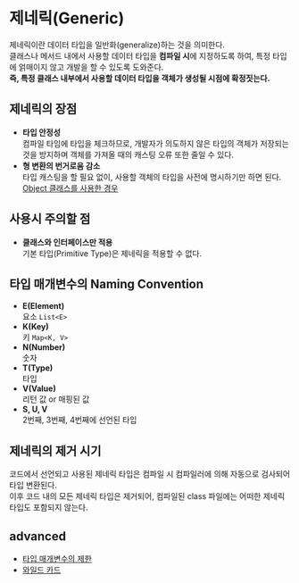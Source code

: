 # 제네릭(Generic)
제네릭이란 데이터 타입을 일반화(generalize)하는 것을 의미한다.  
클래스나 메서드 내에서 사용할 데이터 타입을 **컴파일 시**에 지정하도록 하여, 특정 타입에 얽매이지 않고 개발을 할 수 있도록 도와준다.  
**즉, 특정 클래스 내부에서 사용할 데이터 타입을 객체가 생성될 시점에 확정짓는다.**

## 제네릭의 장점
- **타입 안정성**  
컴파일 타임에 타입을 체크하므로, 개발자가 의도하지 않은 타입의 객체가 저장되는 것을 방지하며 객체를 가져올 때의 캐스팅 오류 또한 줄일 수 있다.
- **형 변환의 번거로움 감소**  
타입 캐스팅을 할 필요 없이, 사용할 객체의 타입을 사전에 명시하기만 하면 된다.  
[Object 클래스를 사용한 경우](https://github.com/yjghim/java-advanced/blob/master/src/generics/basic_concept/no_use/App.java)

## 사용시 주의할 점
- **클래스와 인터페이스만 적용**  
기본 타입(Primitive Type)은 제네릭을 적용할 수 없다.

## 타입 매개변수의 Naming Convention
- **E(Element)**  
요소 `List<E>`
- **K(Key)**  
키 `Map<K, V>`
- **N(Number)**  
숫자
- **T(Type)**  
타입
- **V(Value)**  
리턴 값 or 매핑된 값
- **S, U, V**  
2번째, 3번째, 4번째에 선언된 타입

## 제네릭의 제거 시기  
코드에서 선언되고 사용된 제네릭 타입은 컴파일 시 컴파일러에 의해 자동으로 검사되어 타입 변환된다.  
이후 코드 내의 모든 제네릭 타입은 제거되어, 컴파일된 class 파일에는 어떠한 제네릭 타입도 포함되지 않는다.

## advanced
- [타입 매개변수의 제한](https://github.com/yjghim/java-advanced/tree/master/src/generics/type_parameters)
- [와일드 카드](https://github.com/yjghim/java-advanced/tree/master/src/generics/wild_card)